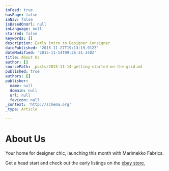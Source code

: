 ```yaml
---
inFeed: true
hasPage: false
inNav: false
isBasedOnUrl: null
inLanguage: null
starred: false
keywords: []
description: Early intro to Designer Consigner
datePublished: '2015-11-27T19:13:19.912Z'
dateModified: '2015-11-14T09:26:31.340Z'
title: About Us
author: []
sourcePath: _posts/2015-11-14-getting-started-on-the-grid.md
published: true
authors: []
publisher:
  name: null
  domain: null
  url: null
  favicon: null
_context: 'http://schema.org'
_type: Article

---
```

# About Us

Your home for designer chic, launching this month with Marimekko Fabrics.   

Get a head start and check out the early listings on the [ebay store.][0]

[0]: http://www.ebay.com.au/usr/sarah_taylor?_trksid=p2047675.l2559
